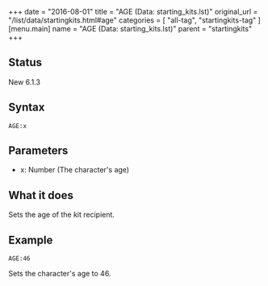 +++
date = "2016-08-01"
title = "AGE (Data: starting_kits.lst)"
original_url = "/list/data/startingkits.html#age"
categories = [ "all-tag", "startingkits-tag" ]
[menu.main]
    name = "AGE (Data: starting_kits.lst)"
    parent = "startingkits"
+++

## Status

New 6.1.3

## Syntax

`AGE:x`

## Parameters

-   x: Number (The character's age)



What it does
------------

Sets the age of the kit recipient.

Example
-------

`AGE:46`

Sets the character's age to 46.

